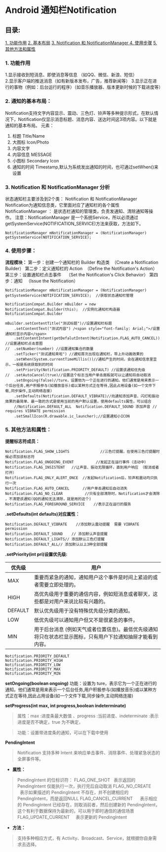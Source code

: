 # Android 通知栏Notification

## 目录:
[1.  功能作用](#1)
[2. 基本布局](#2)
[3. Notification 和 NotificationManager ](#3)
[4. 使用步骤](#4)
[5. 其他方法和属性](#5)
###  <span id = "1">**1. 功能作用**</span>
1.显示接收到短消息、即使消息等信息 （如QQ、微信、新浪、短信）  
2.显示客户端的推送消息（如有新版本发布，广告，推荐新闻等） 
3.显示正在进行的事物（例如：后台运行的程序）（如音乐播放器、版本更新时候的下载进度等）
###  <span id = "2">**2. 通知的基本布局：**</span>
Notification支持文字内容显示、震动、三色灯、铃声等多种提示形式，在默认情况下，Notification仅显示消息标题、消息内容、送达时间这3项内容。以下就是通知的基本布局。
元素：
1. 标题   Title/Name
2. 大图标  Icon/Photo
3. 内容文字   
4. 内容信息   MESSAGE
5. 小图标 Secondary Icon
6. 通知的时间 Timestamp,默认为系统发出通知的时间，也可通过setWhen()来设置
###  <span id = "3">**3. Notification 和 NotificationManager 分析**</span>
状态通知栏主要涉及到2个类：  Notification 和 NotificationManager 
Notification为通知信息类，它里面对应了通知栏的各个属性
NotificationManager ：  是状态栏通知的管理类，负责发通知、清除通知等操作。
注意：NotificationManager 是一个系统Service，所以必须通过 getSystemService(NOTIFICATION_SERVICE)方法来获取，方法如下。
```
NotificationManager mNotificationManager = (NotificationManager) getSystemService(NOTIFICATION_SERVICE);  
```
###  <span id = "4">**4. 使用步骤：**</span>
**流程模块：**
第一步：创建一个通知栏的 Builder 构造类  （Create a Notification Builder）
第二步：定义通知栏的 Action  （Define the Notification's Action）
第三步：设置通知栏点击事件    （Set the Notification's Click Behavior）
第四步：通知   （Issue the Notification）
```
NotificationManager mNotificationManager = (NotificationManager) getSystemService(NOTIFICATION_SERVICE);  //获取状态通知栏管理
```
```
NotificationCompat.Builder mBuilder = new NotificationCompat.Builder(this);  //实例化通知栏构造器NotificationCompat.Builder
```
```
mBuilder.setContentTitle("测试标题")//设置通知栏标题  
    .setContentText("测试内容") /<span style="font-family: Arial;">/设置通知栏显示内容</span>  
    .setContentIntent(getDefalutIntent(Notification.FLAG_AUTO_CANCEL)) //设置通知栏点击意图  
//  .setNumber(number) //设置通知集合的数量  
    .setTicker("测试通知来啦") //通知首次出现在通知栏，带上升动画效果的  
    .setWhen(System.currentTimeMillis())//通知产生的时间，会在通知信息里显示，一般是系统获取到的时间  
    .setPriority(Notification.PRIORITY_DEFAULT) //设置该通知优先级  
//  .setAutoCancel(true)//设置这个标志当用户单击面板就可以让通知将自动取消    
    .setOngoing(false)//ture，设置他为一个正在进行的通知。他们通常是用来表示一个后台任务,用户积极参与(如播放音乐)或以某种方式正在等待,因此占用设备(如一个文件下载,同步操作,主动网络连接)  
    .setDefaults(Notification.DEFAULT_VIBRATE)//向通知添加声音、闪灯和振动效果的最简单、最一致的方式是使用当前的用户默认设置，使用defaults属性，可以组合  
    //Notification.DEFAULT_ALL  Notification.DEFAULT_SOUND 添加声音 // requires VIBRATE permission  
    .setSmallIcon(R.drawable.ic_launcher);//设置通知小ICON  
```
###  <span id = "5">**5. 其他方法和属性：**</span>
**提醒标志符成员：**
```
Notification.FLAG_SHOW_LIGHTS              //三色灯提醒，在使用三色灯提醒时候必须加该标志符
Notification.FLAG_ONGOING_EVENT          //发起正在运行事件（活动中）
Notification.FLAG_INSISTENT   //让声音、振动无限循环，直到用户响应 （取消或者打开）
Notification.FLAG_ONLY_ALERT_ONCE  //发起Notification后，铃声和震动均只执行一次
Notification.FLAG_AUTO_CANCEL      //用户单击通知后自动消失
Notification.FLAG_NO_CLEAR          //只有全部清除时，Notification才会清除 ，不清楚该通知(QQ的通知无法清除，就是用的这个)
Notification.FLAG_FOREGROUND_SERVICE    //表示正在运行的服务
```
**.setDefaults(int defaults)对应属性：**
```
Notification.DEFAULT_VIBRATE    //添加默认震动提醒  需要 VIBRATE permission
Notification.DEFAULT_SOUND    // 添加默认声音提醒
Notification.DEFAULT_LIGHTS// 添加默认三色灯提醒
Notification.DEFAULT_ALL// 添加默认以上3种全部提醒
```
**.setPriority(int pri)设置优先级:**

优先级  |	用户
---------  | -------------
MAX  |	重要而紧急的通知，通知用户这个事件是时间上紧迫的或者需要立即处理的。
HIGH  |	高优先级用于重要的通信内容，例如短消息或者聊天，这些都是对用户来说比较有兴趣的。
DEFAULT  |	默认优先级用于没有特殊优先级分类的通知。
LOW  |	低优先级可以通知用户但又不是很紧急的事件。
MIN  |	用于后台消息 (例如天气或者位置信息)。最低优先级通知将只在状态栏显示图标，只有用户下拉通知抽屉才能看到内容。
```
Notification.PRIORITY_DEFAULT
Notification.PRIORITY_HIGH
Notification.PRIORITY_LOW
Notification.PRIORITY_MAX
Notification.PRIORITY_MIN
```
**setOngoing(boolean ongoing)**
功能：设置为 ture，表示它为一个正在进行的通知。他们通常是用来表示一个后台任务,用户积极参与(如播放音乐)或以某种方式正在等待,因此占用设备(如一个文件下载,同步操作,主动网络连接)

**setProgress(int max, int progress,boolean indeterminate)**
>属性：max :进度条最大数值  、progress :当前进度、indeterminate :表示进度是否不确定，true 为不确定，

>功能：设置带进度条的通知，可以在下载中使用

**PendingIntent**
>Notification 支持多种 Intent 来响应单击事件、消除事件、处理紧急状态的全屏事件等。

- **属性：**
>PendingIntent 的位标识符：
FLAG_ONE_SHOT   表示返回的 PendingIntent 仅能执行一次，执行完后自动取消
FLAG_NO_CREATE     表示如果描述的 PendingIntent 不存在，并不创建相应的 PendingIntent，而是返回NULL
FLAG_CANCEL_CURRENT      表示相应的 PendingIntent 已经存在，则取消前者，然后创建新的 PendingIntent，这个有利于数据保持为最新的，可以用于即时通信的通信场景
FLAG_UPDATE_CURRENT     表示更新的 PendingIntent

- **方法：**
>支持多种相应方式，有 Activity、Broadcast、Service，就根据你自身需求去选择。
